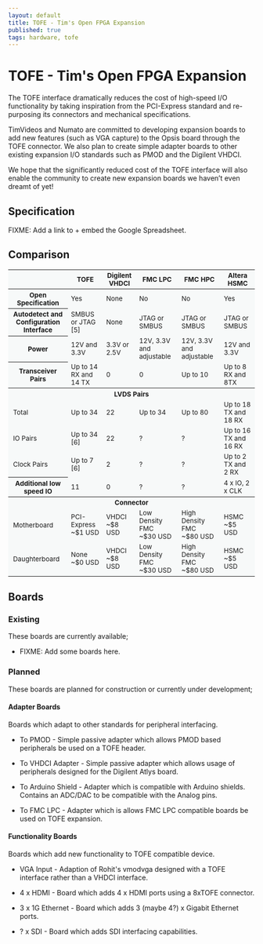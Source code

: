 ```yaml
---
layout: default
title: TOFE - Tim's Open FPGA Expansion
published: true
tags: hardware, tofe
---
```


# TOFE - Tim's Open FPGA Expansion

The TOFE interface dramatically reduces the cost of high-speed I/O
functionality by taking inspiration from the PCI-Express standard and
re-purposing its connectors and mechanical specifications.

TimVideos and Numato are committed to developing expansion boards to add new
features (such as VGA capture) to the Opsis board through the TOFE connector.
We also plan to create simple adapter boards to other existing expansion I/O
standards such as PMOD and the Digilent VHDCI.

We hope that the significantly reduced cost of the TOFE interface will also
enable the community to create new expansion boards we haven’t even dreamt of
yet!

## Specification

FIXME: Add a link to + embed the Google Spreadsheet.

## Comparison

<table style="font-size: 10pt; background-color: #F7F9F9">
<thead>
 <tr>
  <th></th>
  <th class="tofe00">TOFE</th>
  <th class="dvhdci">Digilent VHDCI</th>
  <th class="fmclpc">FMC LPC</th>
  <th class="fmchpc">FMC HPC</th>
  <th class="alhsmc">Altera HSMC</th>
 </tr>
</thead>
<tbody>
 <tr>
  <th>Open Specification</th>
  <td class="tofe00">Yes</td>
  <td class="dvhdci">None</td>
  <td class="fmclpc">No</td>
  <td class="fmchpc">No</td>
  <td class="alhsmc">Yes</td>
 </tr><tr>
  <th>Autodetect and Configuration Interface</th>
  <td class="tofe00">SMBUS or JTAG [5]</td>
  <td class="dvhdci">None</td>
  <td class="fmclpc">JTAG or SMBUS</td>
  <td class="fmchpc">JTAG or SMBUS</td>
  <td class="alhsmc">JTAG or SMBUS</td>
 </tr><tr>
  <th>Power</th>
  <td class="tofe00">12V and 3.3V</td>
  <td class="dvhdci">3.3V or 2.5V</td>
  <td class="fmclpc">12V, 3.3V and adjustable</td>
  <td class="fmchpc">12V, 3.3V and adjustable</td>
  <td class="alhsmc">12V and 3.3V</td>
 </tr><tr>
  <th>Transceiver Pairs</th>
  <td class="tofe00">Up to 14 RX and 14 TX</td>
  <td class="dvhdci">0</td>
  <td class="fmclpc">0</td>
  <td class="fmchpc">Up to 10</td>
  <td class="alhsmc">Up to 8 RX and 8TX</td>
 </tr><tr>
  <th colspan="9">LVDS Pairs</th>
 </tr><tr>
  <td style="padding: 2px; padding-left: 10px">Total</td>
  <td class="tofe00">Up to 34</td>
  <td class="dvhdci">22</td>
  <td class="fmclpc">Up to 34</td>
  <td class="fmchpc">Up to 80</td>
  <td class="alhsmc">Up to 18 TX and 18 RX</td>
 </tr><tr>
  <td style="padding: 2px; padding-left: 10px">IO Pairs</td>
  <td class="tofe00">Up to 34 [6]</td>
  <td class="dvhdci">22</td>
  <td class="fmclpc">?</td>
  <td class="fmchpc">?</td>
  <td class="alhsmc">Up to 16 TX and 16 RX</td>
 </tr><tr>
  <td style="padding: 2px; padding-left: 10px">Clock Pairs</td>
  <td class="tofe00">Up to 7 [6]</td>
  <td class="dvhdci">2</td>
  <td class="fmclpc">?</td>
  <td class="fmchpc">?</td>
  <td class="alhsmc">Up to 2 TX and 2 RX</td>
 </tr><tr>
  <th>Additional low speed IO</th>
  <td class="tofe00">11</td>
  <td class="dvhdci">0</td>
  <td class="fmclpc">?</td>
  <td class="fmchpc">?</td>
  <td class="alhsmc">4 x IO, 2 x CLK</td>
 </tr><tr>
  <th colspan="9">Connector</th>
 </tr><tr>
  <td style="padding: 2px; padding-left: 10px">Motherboard</td>
  <td class="tofe00">PCI-Express<br>~$1 USD</td>
  <td class="dvhdci">VHDCI<br>~$8 USD</td>
  <td class="fmclpc">Low Density FMC<br>~$30 USD</td>
  <td class="fmchpc">High Density FMC<br>~$80 USD</td>
  <td class="alhsmc">HSMC<br>~$5 USD</td>
 </tr><tr>
  <td style="padding: 2px; padding-left: 10px">Daughterboard</td>
  <td class="tofe00">None<br>~$0 USD</td>
  <td class="dvhdci">VHDCI<br>~$8 USD</td>
  <td class="fmclpc">Low Density FMC<br>~$30 USD</td>
  <td class="fmchpc">High Density FMC<br>~$80 USD</td>
  <td class="alhsmc">HSMC<br>~$5 USD</td>
 </tr>
</tbody>
</table>

## Boards

### Existing

These boards are currently available;

 * FIXME: Add some boards here.


### Planned

These boards are planned for construction or currently under development;

#### Adapter Boards

Boards which adapt to other standards for peripheral interfacing.

 * To PMOD - Simple passive adapter which allows PMOD based peripherals be used
   on a TOFE header.

 * To VHDCI Adapter - Simple passive adapter which allows usage of peripherals
   designed for the Digilent Atlys board.

 * To Arduino Shield - Adapter which is compatible with Arduino shields.
   Contains an ADC/DAC to be compatible with the Analog pins.

 * To FMC LPC - Adapter which is allows FMC LPC compatible boards be used on
   TOFE expansion.

#### Functionality Boards

Boards which add new functionality to TOFE compatible device.

 * VGA Input - Adaption of Rohit's vmodvga designed with a TOFE interface
   rather than a VHDCI interface.

 * 4 x HDMI - Board which adds 4 x HDMI ports using a 8xTOFE connector.

 * 3 x 1G Ethernet - Board which adds 3 (maybe 4?) x Gigabit Ethernet ports.

 * ? x SDI - Board which adds SDI interfacing capabilities.

